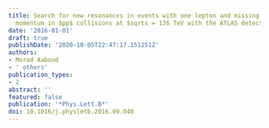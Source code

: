 ```yaml
---
title: Search for new resonances in events with one lepton and missing transverse
  momentum in $pp$ collisions at $sqrts = 13$ TeV with the ATLAS detector
date: '2016-01-01'
draft: true
publishDate: '2020-10-05T22:47:17.151251Z'
authors:
- Morad Aaboud
- ' others'
publication_types:
- 2
abstract: ''
featured: false
publication: '*Phys.Lett.B*'
doi: 10.1016/j.physletb.2016.09.040
---
```


